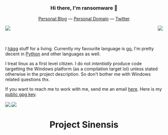 <h3 align="center">
Hi there, I'm ransomware 👋
</h3>

<p align="center">
    <a href="https://4thel00z.dev/">Personal Blog</a> &mdash;
    <a href="https://ransomware.host">Personal Domain</a> &mdash;
    <a href="https://twitter.com/_ransomware">Twitter</a>
</p>

<img align="left" src="https://ransomware.host/hacker.webp" />
<img align="right" src="https://i.giphy.com/media/ZKQpx4TYrxTtS/giphy.webp" />

<br>
<br>
<br>

I [hägg](https://www.urbandictionary.com/define.php?term=Hagg#15390684) stuff for a living.
Currently my favourite language is [go](https://golang.org/), I'm pretty decent in [Python](https://www.python.org/) and other languages as well.

I treat linux as a first level citizen. I do not *intentially* produce code targetting the Windows platform (as a compilation target lol) unless stated otherwise in the project description. So don't bother me with Windows related questions thx.

If you want to reach me to work with me, send me an email [here](mailto:4thel00z@gmail.com?subject=[GitHub]).
Here is my [public gpg key](http://keys.gnupg.net/pks/lookup?op=get&search=0xD0E70B7A61EDA0BA).

<a href="http://gendos.site">
  <img align="center" src="https://github-readme-stats.vercel.app/api?username=4thel00z&theme=radical" />
</a>

<a href="http://gendos.site">
  <img align="center" src="https://github-readme-stats.vercel.app/api/top-langs/?username=4thel00z&langs_count=8&theme=radical&layout=compact" />
</a>

<h1 align="center">Project Sinensis</h1>


